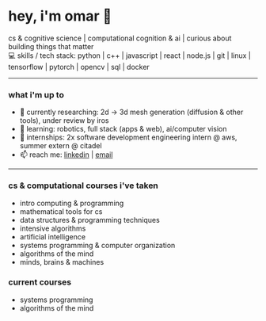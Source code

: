 # hey, i'm omar 👋

cs & cognitive science | computational cognition & ai | curious about building things that matter  
💻 skills / tech stack: python | c++ | javascript | react | node.js | git | linux | tensorflow | pytorch | opencv | sql | docker

---

### what i'm up to
- 🔭 currently researching: 2d → 3d mesh generation (diffusion & other tools), under review by iros  
- 🌱 learning: robotics, full stack (apps & web), ai/computer vision  
- 💼 internships: 2x software development engineering intern @ aws, summer extern @ citadel  
- 📫 reach me: [linkedin](https://linkedin.com/in/yourprofile) | [email](mailto:omar.abdellall@yale.edu)

---

### cs & computational courses i've taken
- intro computing & programming
- mathematical tools for cs  
- data structures & programming techniques  
- intensive algorithms  
- artificial intelligence  
- systems programming & computer organization  
- algorithms of the mind  
- minds, brains & machines  

### current courses
- systems programming
- algorithms of the mind
